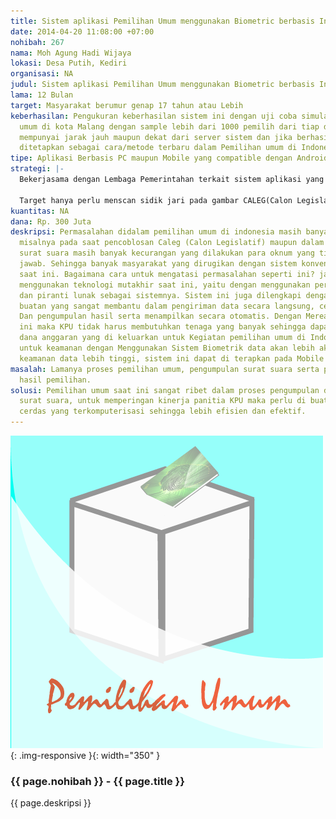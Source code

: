 ```yaml
---
title: Sistem aplikasi Pemilihan Umum menggunakan Biometric berbasis Intelegent Agent
date: 2014-04-20 11:08:00 +07:00
nohibah: 267
nama: Moh Agung Hadi Wijaya
lokasi: Desa Putih, Kediri
organisasi: NA
judul: Sistem aplikasi Pemilihan Umum menggunakan Biometric berbasis Intelegent Agent
lama: 12 Bulan
target: Masyarakat berumur genap 17 tahun atau Lebih
keberhasilan: Pengukuran keberhasilan sistem ini dengan uji coba simulasi pemilihan
  umum di kota Malang dengan sample lebih dari 1000 pemilih dari tiap daerah yang
  mempunyai jarak jauh maupun dekat dari server sistem dan jika berhasil maka akan
  ditetapkan sebagai cara/metode terbaru dalam Pemilihan umum di Indonesia.
tipe: Aplikasi Berbasis PC maupun Mobile yang compatible dengan Android.
strategi: |-
  Bekerjasama dengan Lembaga Pemerintahan terkait sistem aplikasi yang akan dibuat, contohnya KPU kota malang, Pemerintahan Kota malang, serta pihak lain yang mendukung ide ini.

  Target hanya perlu menscan sidik jari pada gambar CALEG(Calon Legislatif) dan menerima data hasil rekapitulasi yang akan di siarkan secara otomatis
kuantitas: NA
dana: Rp. 300 Juta
deskripsi: Permasalahan didalam pemilihan umum di indonesia masih banyak dijumpai,
  misalnya pada saat pencoblosan Caleg (Calon Legislatif) maupun dalam perhitungan
  surat suara masih banyak kecurangan yang dilakukan para oknum yang tidak bertanggung
  jawab. Sehingga banyak masyarakat yang dirugikan dengan sistem konvensioanal KPU
  saat ini. Bagaimana cara untuk mengatasi permasalahan seperti ini? jawabannya dengan
  menggunakan teknologi mutakhir saat ini, yaitu dengan menggunakan perangkat keras
  dan piranti lunak sebagai sistemnya. Sistem ini juga dilengkapi dengan kecerdasan
  buatan yang sangat membantu dalam pengiriman data secara langsung, cepat dan akurat.
  Dan pengumpulan hasil serta menampilkan secara otomatis. Dengan Merealisasikan sistem
  ini maka KPU tidak harus membutuhkan tenaga yang banyak sehingga dapat menghemat
  dana anggaran yang di keluarkan untuk Kegiatan pemilihan umum di Indonesia. Dan
  untuk keamanan dengan Menggunakan Sistem Biometrik data akan lebih akurat dan tingkat
  keamanan data lebih tinggi, sistem ini dapat di terapkan pada Mobile
masalah: Lamanya proses pemilihan umum, pengumpulan surat suara serta perhitungan
  hasil pemilihan.
solusi: Pemilihan umum saat ini sangat ribet dalam proses pengumpulan dan perhitungan
  surat suara, untuk memperingan kinerja panitia KPU maka perlu di buatkan sistem
  cerdas yang terkomputerisasi sehingga lebih efisien dan efektif.
---
```


![267](/static/img/hibahcms/267.png){: .img-responsive }{: width="350" }

### {{ page.nohibah }} - {{ page.title }}

{{ page.deskripsi }}
